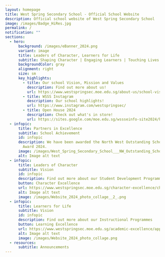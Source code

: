 ```yaml
---
layout: homepage
title: West Spring Secondary School - Official School Website
description: Official school website of West Spring Secondary School
image: /images/Badge_HiRes.jpg
permalink: /
notification: ""
sections:
  - hero:
      background: /images/eBanner_2024.png
      variant: image
      title: Leaders of Character, Learners for Life
      subtitle: Shaping Character | Engaging Learners | Touching Lives
      backgroundColor: gray
      alignment: right
      size: sm
      key_highlights:
        - title: Our school Vision, Mission and Values
          description: Find out more about us!
          url: https://www.westspringsec.moe.edu.sg/about-us/school-vision-mission-values/
        - title: WSSS Instagram
          description: Our school highlights!
          url: https://www.instagram.com/westspringsec/
        - title: Open House 2024
          description: Check out what's in store!
          url: https://sites.google.com/moe.edu.sg/wssseinfo-site2024/home
  - infopic:
      title: Partners in Excellence
      subtitle: School Achievement
      id: infopic
      description: We have been awarded the North West Outstanding School Partner
        Award 2024.
      image: /images/West_Spring_Secondary_School___NW_Outstanding_School_Partner_Award_2024__Gold_.jpg
      alt: Image alt text
  - infopic:
      title: Leaders of Character
      subtitle: Vision
      id: infopic
      description: Find out more about our Student Development Programmes
      button: Character Excellence
      url: https://www.westspringsec.moe.edu.sg/character-excellence/character-and-citizenship-education/
      alt: Image alt text
      image: /images/Website_2024_photo_collage__2_.png
  - infopic:
      title: Learners for Life
      subtitle: Vision
      id: infopic
      description: Find out more about our Instructional Programmes
      button: Learning Excellence
      url: https://www.westspringsec.moe.edu.sg/academic-excellence/applied-learning-programme/
      alt: Image alt text
      image: /images/Website_2024_photo_collage.png
  - resources:
      subtitle: Announcements
---
```

